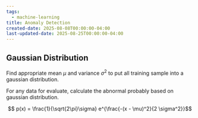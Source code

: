 ```yaml
---
tags:
  - machine-learning
title: Anomaly Detection
created-date: 2025-08-08T00:00:00-04:00
last-updated-date: 2025-08-25T00:00:00-04:00
---
```


## Gaussian Distribution

Find appropriate mean $\mu$ and variance $\sigma^2$ to put all training sample into a gaussian distribution.

For any data for evaluate, calculate the abnormal probably based on gaussian distribution.

$$ p(x) = \frac{1}{\sqrt{2\pi}\sigma} e^{\frac{-(x - \mu)^2}{2 \sigma^2}}$$